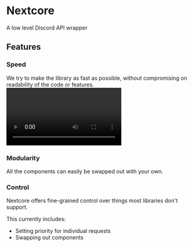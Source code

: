 # Nextcore
A low level Discord API wrapper

## Features
### Speed
We try to make the library as fast as possible, without compromising on readability of the code or features.  
<video src="https://user-images.githubusercontent.com/35035079/172221406-b8d618e6-75fd-45d4-a470-62aeeab5bc0a.mp4" />

### Modularity
All the components can easily be swapped out with your own.

### Control
Nextcore offers fine-grained control over things most libraries don't support.  
  
This currently includes:  
- Setting priority for individual requests
- Swapping out components
